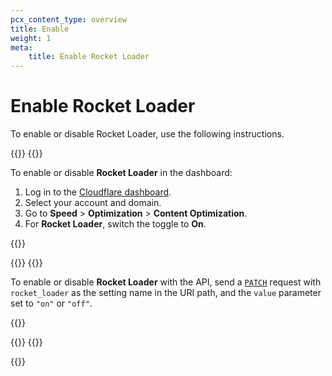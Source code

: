 ```yaml
---
pcx_content_type: overview
title: Enable
weight: 1
meta:
    title: Enable Rocket Loader
---
```


# Enable Rocket Loader

To enable or disable Rocket Loader, use the following instructions.

{{<tabs labels="Dashboard | API">}}
{{<tab label="dashboard" no-code="true">}}

To enable or disable **Rocket Loader** in the dashboard:

1.  Log in to the [Cloudflare dashboard](https://dash.cloudflare.com).
2.  Select your account and domain.
3.  Go to **Speed** > **Optimization** > **Content Optimization**.
4.  For **Rocket Loader**, switch the toggle to **On**.

{{<render file="_rocket-loader-csp.md">}}

{{</tab>}}
{{<tab label="api" no-code="true">}}

To enable or disable **Rocket Loader** with the API, send a [`PATCH`](/api/operations/zone-settings-edit-single-setting) request with `rocket_loader` as the setting name in the URI path, and the `value` parameter set to `"on"` or `"off"`.

{{<render file="_rocket-loader-csp.md">}}

{{</tab>}}
{{</tabs>}}

{{<render file="_configuration-rule-promotion.md" productFolder="rules">}}